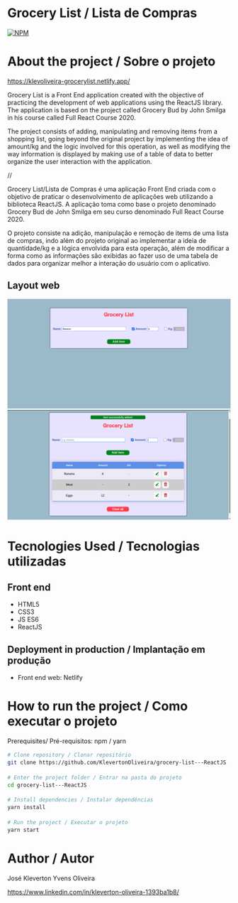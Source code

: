 # Grocery List / Lista de Compras
[![NPM](https://img.shields.io/npm/l/react)](https://github.com/KlevertonOliveira/grocery-list---ReactJS/blob/master/LICENSE)

# About the project / Sobre o projeto

https://klevoliveira-grocerylist.netlify.app/

Grocery List is a Front End application created with the objective of practicing the development of web applications using the ReactJS library. The application is based on the project called Grocery Bud by John Smilga in his course called Full React Course 2020.

The project consists of adding, manipulating and removing items from a shopping list, going beyond the original project by implementing the idea of amount/kg and the logic involved for this operation, as well as modifying the way information is displayed by making use of a table of data to better organize the user interaction with the application.

//

Grocery List/Lista de Compras é uma aplicação Front End criada com o objetivo de praticar o desenvolvimento de aplicações web utilizando a biblioteca ReactJS. A aplicação toma como base o projeto denominado Grocery Bud de John Smilga em seu curso denominado Full React Course 2020.

O projeto consiste na adição, manipulação e remoção de items de uma lista de compras, indo além do projeto original ao implementar a ideia de quantidade/kg e a lógica envolvida para esta operação, além de modificar a forma como as informações são exibidas ao fazer uso de uma tabela de dados para organizar melhor a interação do usuário com o aplicativo.

## Layout web
![](assets/image1.png)
![](assets/image2.png)

# Tecnologies Used / Tecnologias utilizadas

## Front end
- HTML5
- CSS3
- JS ES6
- ReactJS

## Deployment in production / Implantação em produção
- Front end web: Netlify

#  How to run the project / Como executar o projeto

Prerequisites/ Pré-requisitos: npm / yarn

```bash
# Clone repository / Clonar repositório
git clone https://github.com/KlevertonOliveira/grocery-list---ReactJS

# Enter the project folder / Entrar na pasta do projeto
cd grocery-list---ReactJS

# Install dependencies / Instalar dependências
yarn install

# Run the project / Executar o projeto
yarn start
```

# Author / Autor

José Kleverton Yvens Oliveira

https://www.linkedin.com/in/kleverton-oliveira-1393ba1b8/

